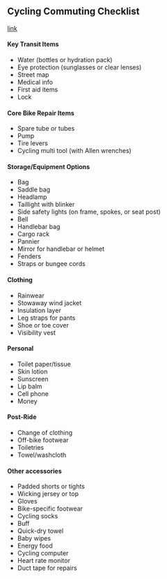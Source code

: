 ## Cycling Commuting Checklist
[link](http://www.rei.com/learn/expert-advice/cycling-commuting-checklist.html)

#### Key Transit Items

- Water (bottles or hydration pack)
- Eye protection (sunglasses or clear lenses)
- Street map
- Medical info
- First aid items
- Lock

#### Core Bike Repair Items

- Spare tube or tubes
- Pump
- Tire levers
- Cycling multi tool (with Allen wrenches)

#### Storage/Equipment Options

- Bag
- Saddle bag
- Headlamp
- Taillight with blinker
- Side safety lights (on frame, spokes, or seat post)
- Bell
- Handlebar bag
- Cargo rack
- Pannier
- Mirror for handlebar or helmet
- Fenders
- Straps or bungee cords

#### Clothing

- Rainwear
- Stowaway wind jacket
- Insulation layer
- Leg straps for pants
- Shoe or toe cover
- Visibility vest

#### Personal

- Toilet paper/tissue
- Skin lotion
- Sunscreen
- Lip balm
- Cell phone
- Money

#### Post-Ride

- Change of clothing
- Off-bike footwear
- Toiletries
- Towel/washcloth

#### Other accessories

- Padded shorts or tights
- Wicking jersey or top
- Gloves
- Bike-specific footwear
- Cycling socks
- Buff
- Quick-dry towel
- Baby wipes
- Energy food
- Cycling computer
- Heart rate monitor
- Duct tape for repairs

